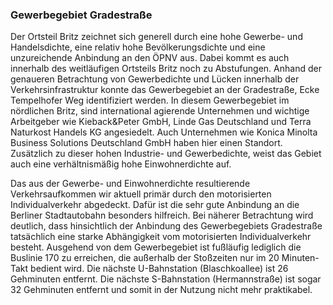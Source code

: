 ### Gewerbegebiet Gradestraße
Der Ortsteil Britz zeichnet sich generell durch eine hohe Gewerbe- und Handelsdichte, eine relativ hohe 
Bevölkerungsdichte und eine unzureichende Anbindung an den ÖPNV aus. Dabei kommt es auch innerhalb des weitläufigen 
Ortsteils Britz noch zu Abstufungen. Anhand der genaueren Betrachtung von Gewerbedichte und Lücken innerhalb der 
Verkehrsinfrastruktur konnte das Gewerbegebiet an der Gradestraße, Ecke Tempelhofer Weg identifiziert werden. 
In diesem Gewerbegebiet im nördlichen Britz, sind international agierende Unternehmen und wichtige Arbeitgeber wie
Kieback&Peter GmbH, Linde Gas Deutschland und Terra Naturkost Handels KG angesiedelt. Auch Unternehmen wie 
Konica Minolta Business Solutions Deutschland GmbH haben hier einen Standort. Zusätzlich zu dieser hohen Industrie- und 
Gewerbedichte, weist das Gebiet auch eine verhältnismäßig hohe Einwohnerdichte auf. 

Das aus der Gewerbe- und Einwohnerdichte resultierende Verkehrsaufkommen wir aktuell primär durch den motorisierten 
Individualverkehr abgedeckt. Dafür ist die sehr gute Anbindung an die Berliner Stadtautobahn besonders hilfreich. 
Bei näherer Betrachtung wird deutlich, dass hinsichtlich der Anbindung des Gewerbegebiets Gradestraße tatsächlich eine 
starke Abhängigkeit vom motorisierten Individualverkehr besteht. Ausgehend von dem Gewerbegebiet ist fußläufig lediglich 
die Buslinie 170 zu erreichen, die außerhalb der Stoßzeiten nur im 20 Minuten-Takt bedient wird. Die nächste 
U-Bahnstation (Blaschkoallee) ist 26 Gehminuten entfernt. Die nächste S-Bahnstation (Hermannstraße) ist sogar 32 
Gehminuten entfernt und somit in der Nutzung nicht mehr praktikabel.
